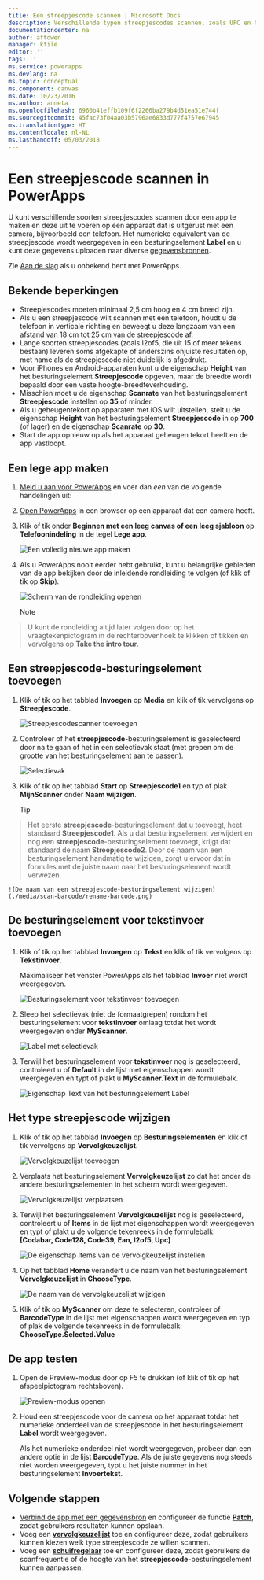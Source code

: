 ```yaml
---
title: Een streepjescode scannen | Microsoft Docs
description: Verschillende typen streepjescodes scannen, zoals UPC en Codabar
documentationcenter: na
author: aftowen
manager: kfile
editor: ''
tags: ''
ms.service: powerapps
ms.devlang: na
ms.topic: conceptual
ms.component: canvas
ms.date: 10/23/2016
ms.author: anneta
ms.openlocfilehash: 6960b41effb109f6f2266ba279b4d51ea51e744f
ms.sourcegitcommit: 45fac73f04aa03b5796ae6833d777f4757e67945
ms.translationtype: HT
ms.contentlocale: nl-NL
ms.lasthandoff: 05/03/2018
---
```

# <a name="scan-a-barcode-in-powerapps"></a>Een streepjescode scannen in PowerApps
U kunt verschillende soorten streepjescodes scannen door een app te maken en deze uit te voeren op een apparaat dat is uitgerust met een camera, bijvoorbeeld een telefoon. Het numerieke equivalent van de streepjescode wordt weergegeven in een besturingselement **Label** en u kunt deze gegevens uploaden naar diverse [gegevensbronnen](connections-list.md).

Zie [Aan de slag](getting-started.md) als u onbekend bent met PowerApps.

## <a name="known-limitations"></a>Bekende beperkingen
* Streepjescodes moeten minimaal 2,5 cm hoog en 4 cm breed zijn.
* Als u een streepjescode wilt scannen met een telefoon, houdt u de telefoon in verticale richting en beweegt u deze langzaam van een afstand van 18 cm tot 25 cm van de streepjescode af.
* Lange soorten streepjescodes (zoals I2of5, die uit 15 of meer tekens bestaan) leveren soms afgekapte of anderszins onjuiste resultaten op, met name als de streepjescode niet duidelijk is afgedrukt.
* Voor iPhones en Android-apparaten kunt u de eigenschap **Height** van het besturingselement **Streepjescode** opgeven, maar de breedte wordt bepaald door een vaste hoogte-breedteverhouding.
* Misschien moet u de eigenschap **Scanrate** van het besturingselement **Streepjescode** instellen op **35** of minder.
* Als u geheugentekort op apparaten met iOS wilt uitstellen, stelt u de eigenschap **Height** van het besturingselement **Streepjescode** in op **700** (of lager) en de eigenschap **Scanrate** op **30**.
* Start de app opnieuw op als het apparaat geheugen tekort heeft en de app vastloopt.

## <a name="create-a-blank-app"></a>Een lege app maken
1. [Meld u aan voor PowerApps](../signup-for-powerapps.md) en voer dan *een* van de volgende handelingen uit:

1. [Open PowerApps](https://create.powerapps.com) in een browser op een apparaat dat een camera heeft.

2. Klik of tik onder **Beginnen met een leeg canvas of een leeg sjabloon** op **Telefoonindeling** in de tegel **Lege app**.

    ![Een volledig nieuwe app maken](./media/scan-barcode/create-from-blank.png)

3. Als u PowerApps nooit eerder hebt gebruikt, kunt u belangrijke gebieden van de app bekijken door de inleidende rondleiding te volgen (of klik of tik op **Skip**).

    ![Scherm van de rondleiding openen](./media/scan-barcode/quick-tour.png)

    > [!NOTE]
> U kunt de rondleiding altijd later volgen door op het vraagtekenpictogram in de rechterbovenhoek te klikken of tikken en vervolgens op **Take the intro tour**.

## <a name="add-a-barcode-control"></a>Een streepjescode-besturingselement toevoegen
1. Klik of tik op het tabblad **Invoegen** op **Media** en klik of tik vervolgens op **Streepjescode**.

    ![Streepjescodescanner toevoegen](./media/scan-barcode/add-scanner.png)

2. Controleer of het **streepjescode**-besturingselement is geselecteerd door na te gaan of het in een selectievak staat (met grepen om de grootte van het besturingselement aan te passen).

    ![Selectievak](./media/scan-barcode/selection-box.png)

3. Klik of tik op het tabblad **Start** op **Streepjescode1** en typ of plak **MijnScanner** onder **Naam wijzigen**.

    > [!TIP]
> Het eerste **streepjescode**-besturingselement dat u toevoegt, heet standaard **Streepjescode1**. Als u dat besturingselement verwijdert en nog een **streepjescode**-besturingselement toevoegt, krijgt dat standaard de naam **Streepjescode2**. Door de naam van een besturingselement handmatig te wijzigen, zorgt u ervoor dat in formules met de juiste naam naar het besturingselement wordt verwezen.

    ![De naam van een streepjescode-besturingselement wijzigen](./media/scan-barcode/rename-barcode.png)

## <a name="add-a-text-input-control"></a>De besturingselement voor tekstinvoer toevoegen
1. Klik of tik op het tabblad **Invoegen** op **Tekst** en klik of tik vervolgens op **Tekstinvoer**.

    Maximaliseer het venster PowerApps als het tabblad **Invoer** niet wordt weergegeven.

    ![Besturingselement voor tekstinvoer toevoegen](./media/scan-barcode/add-text-input.png)

2. Sleep het selectievak (niet de formaatgrepen) rondom het besturingselement voor **tekstinvoer** omlaag totdat het wordt weergegeven onder **MyScanner**.

    ![Label met selectievak](./media/scan-barcode/move-input-text.png)

3. Terwijl het besturingselement voor **tekstinvoer** nog is geselecteerd, controleert u of **Default** in de lijst met eigenschappen wordt weergegeven en typt of plakt u **MyScanner.Text** in de formulebalk.

    ![Eigenschap Text van het besturingselement Label](./media/scan-barcode/default-text.png)

## <a name="change-the-barcode-type"></a>Het type streepjescode wijzigen
1. Klik of tik op het tabblad **Invoegen** op **Besturingselementen** en klik of tik vervolgens op **Vervolgkeuzelijst**.

    ![Vervolgkeuzelijst toevoegen](./media/scan-barcode/insert-dropdown.png)

2. Verplaats het besturingselement **Vervolgkeuzelijst** zo dat het onder de andere besturingselementen in het scherm wordt weergegeven.

    ![Vervolgkeuzelijst verplaatsen](./media/scan-barcode/move-dropdown.png)

3. Terwijl het besturingselement **Vervolgkeuzelijst** nog is geselecteerd, controleert u of **Items** in de lijst met eigenschappen wordt weergegeven en typt of plakt u de volgende tekenreeks in de formulebalk:<br>
    **[Codabar, Code128, Code39, Ean, I2of5, Upc]**

    ![De eigenschap Items van de vervolgkeuzelijst instellen](./media/scan-barcode/items-property.png)

4. Op het tabblad **Home** verandert u de naam van het besturingselement **Vervolgkeuzelijst** in **ChooseType**.

    ![De naam van de vervolgkeuzelijst wijzigen](./media/scan-barcode/rename-dropdown.png)

5. Klik of tik op **MyScanner** om deze te selecteren, controleer of **BarcodeType** in de lijst met eigenschappen wordt weergegeven en typ of plak de volgende tekenreeks in de formulebalk:<br>
    **ChooseType.Selected.Value**

## <a name="test-the-app"></a>De app testen
1. Open de Preview-modus door op F5 te drukken (of klik of tik op het afspeelpictogram rechtsboven).

    ![Preview-modus openen](./media/scan-barcode/open-preview.png)

2. Houd een streepjescode voor de camera op het apparaat totdat het numerieke onderdeel van de streepjescode in het besturingselement **Label** wordt weergegeven.

    Als het numerieke onderdeel niet wordt weergegeven, probeer dan een andere optie in de lijst **BarcodeType**. Als de juiste gegevens nog steeds niet worden weergegeven, typt u het juiste nummer in het besturingselement **Invoertekst**.

## <a name="next-steps"></a>Volgende stappen
* [Verbind de app met een gegevensbron](add-data-connection.md) en configureer de functie **[Patch](functions/function-patch.md)**, zodat gebruikers resultaten kunnen opslaan.
* Voeg een **[vervolgkeuzelijst](controls/control-drop-down.md)** toe en configureer deze, zodat gebruikers kunnen kiezen welk type streepjescode ze willen scannen.
* Voeg een **[schuifregelaar](controls/control-slider.md)** toe en configureer deze, zodat gebruikers de scanfrequentie of de hoogte van het **streepjescode**-besturingselement kunnen aanpassen.
